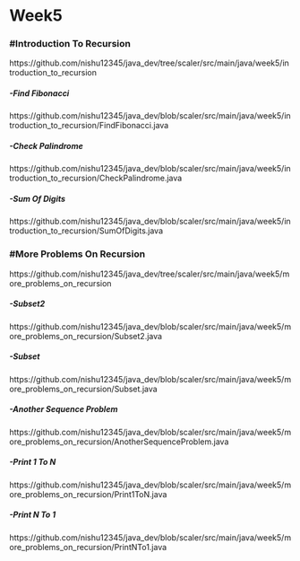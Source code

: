 # Week5

<h3>#Introduction To Recursion</h3>
https://github.com/nishu12345/java_dev/tree/scaler/src/main/java/week5/introduction_to_recursion

<h5>-Find Fibonacci</h5>
https://github.com/nishu12345/java_dev/blob/scaler/src/main/java/week5/introduction_to_recursion/FindFibonacci.java

<h5>-Check Palindrome</h5>
https://github.com/nishu12345/java_dev/blob/scaler/src/main/java/week5/introduction_to_recursion/CheckPalindrome.java

<h5>-Sum Of Digits</h5>
https://github.com/nishu12345/java_dev/blob/scaler/src/main/java/week5/introduction_to_recursion/SumOfDigits.java

<h3>#More Problems On Recursion</h3>
https://github.com/nishu12345/java_dev/tree/scaler/src/main/java/week5/more_problems_on_recursion

<h5>-Subset2</h5>
https://github.com/nishu12345/java_dev/blob/scaler/src/main/java/week5/more_problems_on_recursion/Subset2.java

<h5>-Subset</h5>
https://github.com/nishu12345/java_dev/blob/scaler/src/main/java/week5/more_problems_on_recursion/Subset.java

<h5>-Another Sequence Problem</h5>
https://github.com/nishu12345/java_dev/blob/scaler/src/main/java/week5/more_problems_on_recursion/AnotherSequenceProblem.java

<h5>-Print 1 To N</h5>
https://github.com/nishu12345/java_dev/blob/scaler/src/main/java/week5/more_problems_on_recursion/Print1ToN.java

<h5>-Print N To 1</h5>
https://github.com/nishu12345/java_dev/blob/scaler/src/main/java/week5/more_problems_on_recursion/PrintNTo1.java